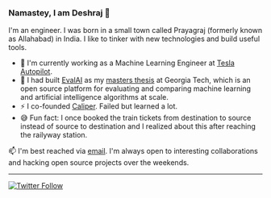 ### Namastey, I am Deshraj 👋

<!--
**deshraj/deshraj** is a ✨ _special_ ✨ repository because its `README.md` (this file) appears on your GitHub profile.
-->

I'm an engineer. I was born in a small town called Prayagraj (formerly known as Allahabad) in India. I like to tinker with new technologies and build useful tools.

- 🔭 I'm currently working as a Machine Learning Engineer at [Tesla Autopilot](http://tesla.com/autopilotai).
- 🌱 I had built [EvalAI](https://eval.ai/) as my [masters thesis](https://smartech.gatech.edu/handle/1853/60738) at Georgia Tech, which is an open source platform for evaluating and comparing machine learning and artificial intelligence algorithms at scale.
- ⚡ I co-founded [Caliper](https://medium.com/caliper/introducing-caliper-3109fbd84513). Failed but learned a lot.
- 😅 Fun fact: I once booked the train tickets from destination to source instead of source to destination and I realized about this after reaching the railyway station. 

📫 I'm best reached via [email](https://deshraj.xyz). I'm always open to interesting collaborations and hacking open source projects over the weekends.

---

[![Twitter Follow](https://img.shields.io/twitter/follow/deshrajdry?label=Follow&style=social)](https://twitter.com/deshrajdry)
